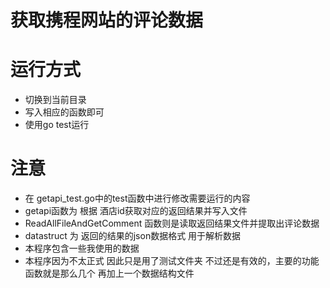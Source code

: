 # 获取携程网站的评论数据

# 运行方式

* 切换到当前目录
* 写入相应的函数即可
* 使用go test运行


# 注意
* 在 getapi_test.go中的test函数中进行修改需要运行的内容
* getapi函数为 根据 酒店id获取对应的返回结果并写入文件
* ReadAllFileAndGetComment 函数则是读取返回结果文件并提取出评论数据
* datastruct 为 返回的结果的json数据格式 用于解析数据
* 本程序包含一些我使用的数据
* 本程序因为不太正式 因此只是用了测试文件夹 不过还是有效的，主要的功能函数就是那么几个 再加上一个数据结构文件
